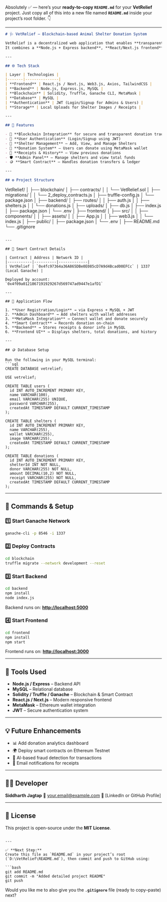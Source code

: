 Absolutely ✅ — here’s your **ready-to-copy `README.md`** for your **VetRelief** project.
Just copy all of this into a new file named **`README.md`** inside your project’s root folder. 👇

---

```markdown
# 🩺 VetRelief – Blockchain-based Animal Shelter Donation System

VetRelief is a decentralized web application that enables **transparent animal shelter donations** using **blockchain and Web3** technology.  
It combines a **Node.js + Express backend**, **React/Next.js frontend**, and **Ethereum smart contracts** deployed via **Truffle** and **Ganache**.

---

## 🌐 Tech Stack

| Layer | Technologies |
|-------|---------------|
| **Frontend** | React.js / Next.js, Web3.js, Axios, TailwindCSS |
| **Backend** | Node.js, Express.js, MySQL |
| **Blockchain** | Solidity, Truffle, Ganache CLI, MetaMask |
| **Database** | MySQL |
| **Authentication** | JWT (Login/Signup for Admins & Users) |
| **Storage** | Local Uploads for Shelter Images / Receipts |

---

## 🧱 Features

- 🧩 **Blockchain Integration** for secure and transparent donation tracking  
- 👤 **User Authentication** (Login/Signup using JWT)  
- 🐶 **Shelter Management** – Add, View, and Manage Shelters  
- 💸 **Donation System** – Users can donate using MetaMask wallet  
- 🧾 **Receipts & History** – View previous donations  
- 🛡️ **Admin Panel** – Manage shelters and view total funds  
- 🪙 **Smart Contract** – Handles donation transfers & ledger  

---

## ⚙️ Project Structure

```

VetRelief/
│
├── blockchain/
│   ├── contracts/
│   │   └── VetRelief.sol
│   ├── migrations/
│   │   └── 2_deploy_contracts.js
│   ├── truffle-config.js
│   └── package.json
│
├── backend/
│   ├── routes/
│   │   ├── auth.js
│   │   ├── shelters.js
│   │   └── donations.js
│   ├── uploads/
│   ├── db.js
│   ├── index.js
│   ├── package.json
│   └── .env
│
├── frontend/
│   ├── src/
│   │   ├── components/
│   │   ├── assets/
│   │   ├── App.js
│   │   ├── web3.js
│   │   └── index.js
│   ├── public/
│   ├── package.json
│   └── .env
│
├── README.md
└── .gitignore

````

---

## 🧠 Smart Contract Details

| Contract | Address | Network ID |
|-----------|----------|-------------|
| VetRelief | `0x4fc97364a36A865DBe0E085cD7A9d4Bcad00EFCc` | 1337 (Local Ganache) |

Deployed by account:  
`0x4f09a0121867191929267d569747ad9447e1afD1`

---

## 🧩 Application Flow

1. **User Registration/Login** → via Express + MySQL + JWT  
2. **Admin Dashboard** → Add shelters with wallet addresses  
3. **MetaMask Integration** → Connect wallet and donate securely  
4. **Smart Contract** → Records donation on-chain  
5. **Backend** → Stores receipts & donor info in MySQL  
6. **Frontend UI** → Displays shelters, total donations, and history  

---

## 🪙 Database Setup

Run the following in your MySQL terminal:
```sql
CREATE DATABASE vetrelief;

USE vetrelief;

CREATE TABLE users (
  id INT AUTO_INCREMENT PRIMARY KEY,
  name VARCHAR(100),
  email VARCHAR(255) UNIQUE,
  password VARCHAR(255),
  createdAt TIMESTAMP DEFAULT CURRENT_TIMESTAMP
);

CREATE TABLE shelters (
  id INT AUTO_INCREMENT PRIMARY KEY,
  name VARCHAR(255),
  wallet VARCHAR(255),
  image VARCHAR(255),
  createdAt TIMESTAMP DEFAULT CURRENT_TIMESTAMP
);

CREATE TABLE donations (
  id INT AUTO_INCREMENT PRIMARY KEY,
  shelterId INT NOT NULL,
  donor VARCHAR(255) NOT NULL,
  amount DECIMAL(10,2) NOT NULL,
  receipt VARCHAR(255) NOT NULL,
  createdAt TIMESTAMP DEFAULT CURRENT_TIMESTAMP
);
````

---

## 🚀 Commands & Setup

### 1️⃣ Start Ganache Network

```bash
ganache-cli -p 8546 -i 1337
```

### 2️⃣ Deploy Contracts

```bash
cd blockchain
truffle migrate --network development --reset
```

### 3️⃣ Start Backend

```bash
cd backend
npm install
node index.js
```

Backend runs on: **[http://localhost:5000](http://localhost:5000)**

### 4️⃣ Start Frontend

```bash
cd frontend
npm install
npm start
```

Frontend runs on: **[http://localhost:3000](http://localhost:3000)**

---

## 🧰 Tools Used

* **Node.js / Express** – Backend API
* **MySQL** – Relational database
* **Solidity / Truffle / Ganache** – Blockchain & Smart Contract
* **React.js / Next.js** – Modern responsive frontend
* **MetaMask** – Ethereum wallet integration
* **JWT** – Secure authentication system

---

## 💡 Future Enhancements

* 📊 Add donation analytics dashboard
* 🌍 Deploy smart contracts on Ethereum Testnet
* 🤖 AI-based fraud detection for transactions
* 🧾 Email notifications for receipts

---

## 👨‍💻 Developer

**Siddharth Jagtap**
📧 [your.email@example.com](mailto:your.email@example.com)
💼 [LinkedIn or GitHub Profile]

---

## 📄 License

This project is open-source under the **MIT License**.

````

---

✅ **Next Step:**  
Create this file as `README.md` in your project’s root (`D:\VetRelief\README.md`), then commit and push to GitHub using:

```bash
git add README.md
git commit -m "Added detailed project README"
git push
````

Would you like me to also give you the **`.gitignore`** file (ready to copy–paste) next?
